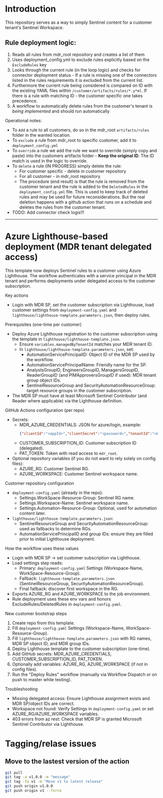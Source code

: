 # Introduction
This repository serves as a way to simply Sentinel content for a customer tenant's Sentinel Workspace.

## Rule deployment logic: 
1. Reads all rules from mdr_root repository and creates a list of them
2. Uses deployment_config.yml to exclude rules explicitly based on the `ExcludeRules` key
3. Looks through the current rule (in the loop logic) and checks for connector deployment status - If a rule is missing one of the connectors listed in the rules requirements it is excluded from the current list.
4. Furthermore the current rule being considered is compared on ID with the existing YAML files within `/customer/artifacts/rules/*.y*ml`. If there is a rule with matching ID - the customer specific one takes precedence. 
5. A workflow to automatically delete rules from the customer's tenant is _being implemented_ and should run automatically

Operational notes:
- To `Add` a rule to all customers, do so in the mdr_root `artifacts/rules` folder in the wanted location. 
- To `exclude` a rule from mdr_root to specific customer, add it to `deployment_config.yml`
- To `override` a rule we add the rule we want to override (simply copy and paste) into the customers artifacts folder - **Keep the original ID**. The ID match is used in the logic to override.
- To `delete` a rule (IN PROGRESS) simply delete the rule:
  - For customer specific - delete in customer repository
  - For all customer - in mdr_root repository
  - The procedure (end result) is that the rule is removed from the customer tenant and the rule is added to the `DeletedRules` in the `deployment_config.yml` file. This is used to keep track of deleted rules and may be used for future reconsiderations. But the real deletion happens with a github action that runs on a schedule and deletes the rules from the customer tenant.
- TODO: Add connector check logis!!!


---

# Azure Lighthouse-based deployment (MDR tenant delegated access)

This template now deploys Sentinel rules to a customer using Azure Lighthouse. The workflow authenticates with a service principal in the MDR tenant and performs deployments under delegated access to the customer subscription.

Key actions
- Login with MDR SP, set the customer subscription via Lighthouse, load customer settings from `deployment-config.yaml` and `lighthouse/lighthouse-template.parameters.json`, then deploy rules.

Prerequisites (one-time per customer)
- Deploy Azure Lighthouse registration to the customer subscription using the template in `lighthouse/lighthouse-template.json`.
  - Ensure `variables.managedByTenantId` matches your MDR tenant ID.
  - In `lighthouse/lighthouse-template.parameters.json`, set:
    - AutomationServicePrincipalID: Object ID of the MDR SP used by the workflow.
    - AutomationServicePrincipalName: Friendly name for the SP.
    - AnalystsGroupID, EngineersGroupID, ManagersGroupID, ReaderGroupID (and PIMApproversGroupID if used): MDR tenant group object IDs.
    - SentinelResourceGroup and SecurityAutomationResourceGroup: target resource groups in the customer subscription.
- The MDR SP must have at least Microsoft Sentinel Contributor (and Reader where applicable) via the Lighthouse definition.

GitHub Actions configuration (per repo)
- Secrets:
  - MDR_AZURE_CREDENTIALS: JSON for azure/login, example:
    ```json
    {"clientId":"<appId>","clientSecret":"<password>","tenantId":"<mdrTenantId>"}
    ```
  - CUSTOMER_SUBSCRIPTION_ID: Customer subscription ID (delegated).
  - PAT_TOKEN: Token with read access to `mdr_root`.
- Optional repository variables (if you do not want to rely solely on config files):
  - AZURE_RG: Customer Sentinel RG.
  - AZURE_WORKSPACE: Customer Sentinel workspace name.

Customer repository configuration
- `deployment-config.yaml` (already in the repo):
  - Settings.WorkSpace-Resource-Group: Sentinel RG name.
  - Settings.Workspace-Name: Sentinel workspace name.
  - Settings.Automation-Resource-Group: Optional, used for automation content later.
- `lighthouse/lighthouse-template.parameters.json`:
  - SentinelResourceGroup and SecurityAutomationResourceGroup: used as fallbacks to determine RGs.
  - AutomationServicePrincipalID and group IDs: ensure they are filled prior to initial Lighthouse deployment.

How the workflow uses these values
- Login with MDR SP -> set customer subscription via Lighthouse.
- Load settings step reads:
  - Primary: `deployment-config.yaml` Settings (Workspace-Name, WorkSpace-Resource-Group).
  - Fallback: `lighthouse-template.parameters.json` (SentinelResourceGroup, SecurityAutomationResourceGroup).
  - Final fallback: discover first workspace in the RG.
- Exports AZURE_RG and AZURE_WORKSPACE to the job environment.
- Rule deployment uses these env vars and honors ExcludeRules/DeletedRules in `deployment-config.yaml`.

New customer bootstrap steps
1. Create repo from this template.
2. Fill `deployment-config.yaml` Settings (Workspace-Name, WorkSpace-Resource-Group).
3. Fill `lighthouse/lighthouse-template.parameters.json` with RG names, MDR SP object ID, and MDR group IDs.
4. Deploy Lighthouse template to the customer subscription (one-time).
5. Add GitHub secrets: MDR_AZURE_CREDENTIALS, CUSTOMER_SUBSCRIPTION_ID, PAT_TOKEN.
6. Optionally add variables: AZURE_RG, AZURE_WORKSPACE (if not in config files).
7. Run the "Deploy Rules" workflow (manually via Workflow Dispatch or on push to master while testing).

Troubleshooting
- Missing delegated access: Ensure Lighthouse assignment exists and MDR SP/object IDs are correct.
- Workspace not found: Verify Settings in `deployment-config.yaml` or set AZURE_RG/AZURE_WORKSPACE variables.
- 403 errors from az rest: Check that MDR SP is granted Microsoft Sentinel Contributor via Lighthouse.



# Tagging/relase issues
## Move to the lastest version of the action
```bash
git pull
git tag -a v1.0.0 -m "message"
git tag -fa v1 -m "Move v1 to latest release"
git push origin v1.0.0
git push origin v1 --force
```